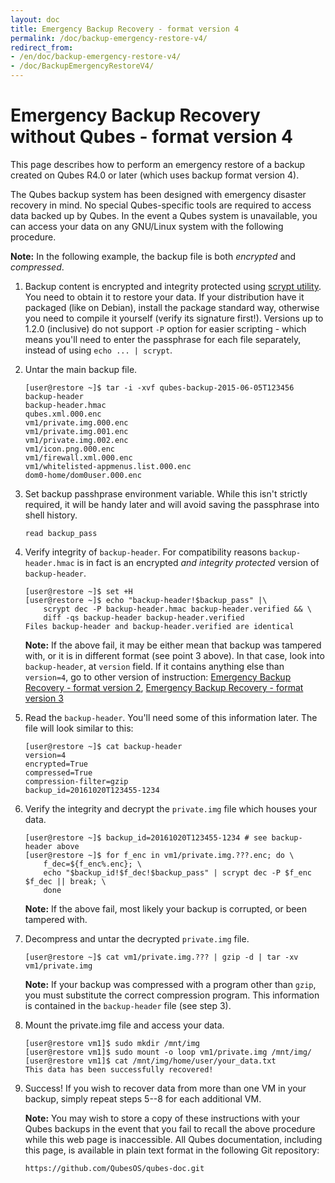 ```yaml
---
layout: doc
title: Emergency Backup Recovery - format version 4
permalink: /doc/backup-emergency-restore-v4/
redirect_from:
- /en/doc/backup-emergency-restore-v4/
- /doc/BackupEmergencyRestoreV4/
---
```


Emergency Backup Recovery without Qubes - format version 4
==========================================================

This page describes how to perform an emergency restore of a backup created on Qubes R4.0 or later (which uses backup format version 4).

The Qubes backup system has been designed with emergency disaster recovery in mind. No special Qubes-specific tools are required to access data backed up by Qubes. In the event a Qubes system is unavailable, you can access your data on any GNU/Linux system with the following procedure.

**Note:** In the following example, the backup file is both *encrypted* and *compressed*.

 1. Backup content is encrypted and integrity protected using [scrypt
    utility](https://www.tarsnap.com/scrypt.html). You need to obtain it to
    restore your data.  If your distribution have it packaged (like on Debian),
    install the package standard way, otherwise you need to compile it yourself
    (verify its signature first!). 
    Versions up to 1.2.0 (inclusive) do not support `-P` option for easier
    scripting - which means you'll need to enter the passphrase for each file
    separately, instead of using `echo ... | scrypt`.

 2. Untar the main backup file.

        [user@restore ~]$ tar -i -xvf qubes-backup-2015-06-05T123456
        backup-header
        backup-header.hmac
        qubes.xml.000.enc
        vm1/private.img.000.enc
        vm1/private.img.001.enc
        vm1/private.img.002.enc
        vm1/icon.png.000.enc
        vm1/firewall.xml.000.enc
        vm1/whitelisted-appmenus.list.000.enc
        dom0-home/dom0user.000.enc

 3. Set backup passhprase environment variable. While this isn't strictly required, it will be handy later and will avoid saving the passphrase into shell history.

        read backup_pass

 4. Verify integrity of `backup-header`. For compatibility reasons `backup-header.hmac` is in fact is an encrypted *and integrity protected* version of `backup-header`.

        [user@restore ~]$ set +H
        [user@restore ~]$ echo "backup-header!$backup_pass" |\
            scrypt dec -P backup-header.hmac backup-header.verified && \
            diff -qs backup-header backup-header.verified
        Files backup-header and backup-header.verified are identical

    **Note:** If the above fail, it may be either mean that backup was tampered
with, or it is in different format (see point 3 above). In that case, look into
`backup-header`, at `version` field. If it contains anything else than
`version=4`, go to other version of instruction: [Emergency Backup Recovery -
format version 2](/doc/backup-emergency-restore-v2/), [Emergency Backup
Recovery - format version 3](/doc/backup-emergency-restore-v3/)

 5. Read the `backup-header`. You'll need some of this information later. The file will look similar to this:

        [user@restore ~]$ cat backup-header
        version=4
        encrypted=True
        compressed=True
        compression-filter=gzip
        backup_id=20161020T123455-1234
  
 6. Verify the integrity and decrypt the `private.img` file which houses your data.

        [user@restore ~]$ backup_id=20161020T123455-1234 # see backup-header above
        [user@restore ~]$ for f_enc in vm1/private.img.???.enc; do \
            f_dec=${f_enc%.enc}; \
            echo "$backup_id!$f_dec!$backup_pass" | scrypt dec -P $f_enc $f_dec || break; \
            done

    **Note:** If the above fail, most likely your backup is corrupted, or been tampered with.

 7. Decompress and untar the decrypted `private.img` file.

        [user@restore ~]$ cat vm1/private.img.??? | gzip -d | tar -xv
        vm1/private.img

    **Note:** If your backup was compressed with a program other than `gzip`, you must substitute the correct compression program. This information is contained in the `backup-header` file (see step 3).

 8. Mount the private.img file and access your data.

        [user@restore vm1]$ sudo mkdir /mnt/img
        [user@restore vm1]$ sudo mount -o loop vm1/private.img /mnt/img/
        [user@restore vm1]$ cat /mnt/img/home/user/your_data.txt
        This data has been successfully recovered!

 9. Success! If you wish to recover data from more than one VM in your backup, simply repeat steps 5--8 for each additional VM.

    **Note:** You may wish to store a copy of these instructions with your Qubes backups in the event that you fail to recall the above procedure while this web page is inaccessible. All Qubes documentation, including this page, is available in plain text format in the following Git repository:

        https://github.com/QubesOS/qubes-doc.git

